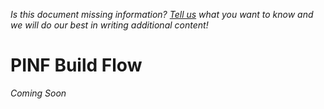 *Is this document missing information? [Tell us](http://groups.google.com/group/pinf-dev) what you want to know and we will do our best in writing additional content!*

PINF Build Flow
===============

*Coming Soon*
